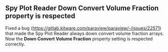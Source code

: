 ## Spy Plot Reader **Down Convert Volume Fraction** property is respected

Fixed a bug (https://gitlab.kitware.com/paraview/paraview/-/issues/22571) that made the Spy Plot Reader always down convert volume fraction arrays. Now the **Down Convert Volume Fraction** property setting is respected correctly.
